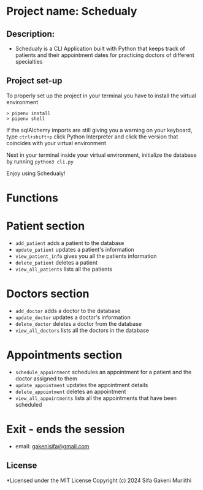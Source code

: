 # Project name: Schedualy
## Description:
  - Schedualy is a CLI Application 
    built with Python that keeps track of patients
    and their appointment dates for practicing doctors of different specialties

## Project set-up
To properly set up the project in your terminal you have to install the virtual environment
  ```console
> pipenv install
> pipenv shell
```
If the sqlAlchemy imports are still giving you a warning on your keyboard, type `ctrl+shift+p`
click Python Interpreter and click the version that coincides with your virtual environment

Next in your terminal inside your virtual environment, initialize the database by running `python3 cli.py`

Enjoy using Schedualy!

# Functions
  # Patient section
  - `add_patient` adds a patient to the database
  - `update_patient` updates a patient's information
  - `view_patient_info` gives you all the patients information
  - `delete_patient` deletes a patient
  - `view_all_patients` lists all the patients
  # Doctors section
  - `add_doctor` adds a doctor to the database
  - `update_doctor` updates a doctor's information
  - `delete_doctor` deletes a doctor from the database
  - `view_all_doctors` lists all the doctors in the database
  # Appointments section
  - `schedule_appointment` schedules an appointment for a patient and the doctor assigned to them
  - `update_appointment` updates the appointment details
  - `delete_appointment` deletes an appointment
  - `view_all_appointments` lists all the appointments that have been scheduled
  # Exit - ends the session

  - email: gakenisifa@gmail.com
## License 
*Licensed under the MIT License Copyright (c) 2024
  Sifa Gakeni Muriithi

